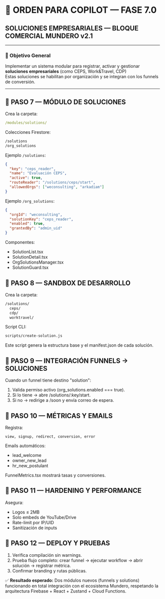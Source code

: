 # 🧠 ORDEN PARA COPILOT — FASE 7.0

## SOLUCIONES EMPRESARIALES — BLOQUE COMERCIAL MUNDERO v2.1

---

### 🎯 Objetivo General

Implementar un sistema modular para registrar, activar y gestionar **soluciones empresariales** (como CEPS, Work&Travel, CDP)  
Estas soluciones se habilitan por organización y se integran con los funnels de conversión.

---

## 🔹 PASO 7 — MÓDULO DE SOLUCIONES

Crea la carpeta:

```yaml
/modules/solutions/
```

Colecciones Firestore:

```bash
/solutions
/org_solutions
```

Ejemplo `/solutions`:

```json
{
  "key": "ceps_reader",
  "name": "Evaluación CEPS",
  "active": true,
  "routeReader": "/solutions/ceps/start",
  "allowedOrgs": ["weconsulting", "arkadiam"]
}
```

Ejemplo `/org_solutions`:

```json
{
  "orgId": "weconsulting",
  "solutionKey": "ceps_reader",
  "enabled": true,
  "grantedBy": "admin_uid"
}
```

Componentes:

- SolutionList.tsx
- SolutionDetail.tsx
- OrgSolutionsManager.tsx
- SolutionGuard.tsx

## 🔹 PASO 8 — SANDBOX DE DESARROLLO

Crea la carpeta:

```bash
/solutions/
  ceps/
  cdp/
  worktravel/
```

Script CLI:

```bash
scripts/create-solution.js
```

Este script genera la estructura base y el manifest.json de cada solución.

## 🔹 PASO 9 — INTEGRACIÓN FUNNELS → SOLUCIONES

Cuando un funnel tiene destino "solution":

1. Valida permiso activo (org_solutions.enabled === true).
2. Si lo tiene → abre /solutions/:key/start.
3. Si no → redirige a /soon y envía correo de espera.

## 🔹 PASO 10 — MÉTRICAS Y EMAILS

Registra:

```pgsql
view, signup, redirect, conversion, error
```

Emails automáticos:

- lead_welcome
- owner_new_lead
- hr_new_postulant

FunnelMetrics.tsx mostrará tasas y conversiones.

## 🔹 PASO 11 — HARDENING Y PERFORMANCE

Asegura:

- Logos ≤ 2MB
- Solo embeds de YouTube/Drive
- Rate-limit por IP/UID
- Sanitización de inputs

## 🔹 PASO 12 — DEPLOY Y PRUEBAS

1. Verifica compilación sin warnings.
2. Prueba flujo completo: crear funnel → ejecutar workflow → abrir solución → registrar métrica.
3. Confirmar branding y rutas públicas.

✅ **Resultado esperado:**
Dos módulos nuevos (funnels y solutions) funcionando en total integración con el ecosistema Mundero, respetando la arquitectura Firebase + React + Zustand + Cloud Functions.
